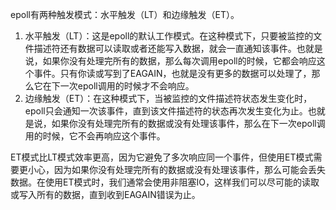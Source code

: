 epoll有两种触发模式：水平触发（LT）和边缘触发（ET）。

1. 水平触发（LT）：这是epoll的默认工作模式。在这种模式下，只要被监控的文件描述符还有数据可以读取或者还能写入数据，就会一直通知该事件。也就是说，如果你没有处理完所有的数据，那么每次调用epoll的时候，它都会响应这个事件。只有你读或写到了EAGAIN，也就是没有更多的数据可以处理了，那么它在下一次epoll调用的时候才不会响应。
2. 边缘触发（ET）：在这种模式下，当被监控的文件描述符状态发生变化时，epoll只会通知一次该事件，直到该文件描述符的状态再次发生变化为止。也就是说，如果你没有处理完所有的数据或没有处理该事件，那么在下一次epoll调用的时候，它不会再响应这个事件。

ET模式比LT模式效率更高，因为它避免了多次响应同一个事件，但使用ET模式需要更小心，因为如果你没有处理完所有的数据或没有处理该事件，那么可能会丢失数据。在使用ET模式时，我们通常会使用非阻塞IO，这样我们可以尽可能的读取或写入所有的数据，直到收到EAGAIN错误为止。